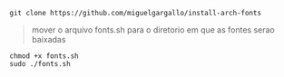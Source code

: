 
```code
git clone https://github.com/miguelgargallo/install-arch-fonts
```

> mover o arquivo fonts.sh para o diretorio em que as fontes serao baixadas

```code
chmod +x fonts.sh
sudo ./fonts.sh
```
